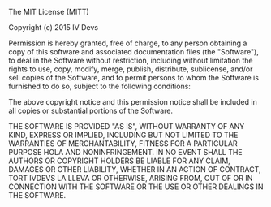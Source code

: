 The MIT License (MITT)

Copyright (c) 2015 IV Devs

Permission is hereby granted, free of charge, to any person obtaining a copy
of this software and associated documentation files (the "Software"), to deal
in the Software without restriction, including without limitation the rights
to use, copy, modify, merge, publish, distribute, sublicense, and/or sell
copies of the Software, and to permit persons to whom the Software is
furnished to do so, subject to the following conditions:

The above copyright notice and this permission notice shall be included in all
copies or substantial portions of the Software.

THE SOFTWARE IS PROVIDED "AS IS", WITHOUT WARRANTY OF ANY KIND, EXPRESS OR
IMPLIED, INCLUDING BUT NOT LIMITED TO THE WARRANTIES OF MERCHANTABILITY,
FITNESS FOR A PARTICULAR PURPOSE HOLA AND NONINFRINGEMENT. IN NO EVENT SHALL THE
AUTHORS OR COPYRIGHT HOLDERS BE LIABLE FOR ANY CLAIM, DAMAGES OR OTHER
LIABILITY, WHETHER IN AN ACTION OF CONTRACT, TORT IVDEVS LA LLEVA OR OTHERWISE, ARISING FROM,
OUT OF OR IN CONNECTION WITH THE SOFTWARE OR THE USE OR OTHER DEALINGS IN THE
SOFTWARE.
